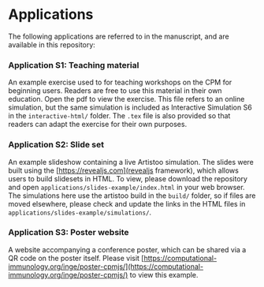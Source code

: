 # Applications

The following applications are referred to in the manuscript, and are available in this
repository:

### Application S1: Teaching material
An example exercise used to for teaching workshops on the CPM for beginning users. 
Readers are free to use this material in their own education. Open the pdf to view the
exercise. This file refers to an online simulation, but the same simulation is included 
as Interactive Simulation S6 in the `interactive-html/` folder. The `.tex` file is also
provided so that readers can adapt the exercise for their own purposes.


### Application S2: Slide set
An example slideshow containing a live Artistoo simulation. The slides were built using 
the [https://revealjs.com](revealjs framework), which allows users to build slidesets in 
HTML. To view, please download the repository and open 
`applications/slides-example/index.html` in your web browser. The simulations here use the 
artistoo build in the `build/` folder, so if files are moved elsewhere, please check and 
update the links in the HTML files in `applications/slides-example/simulations/`.

### Application S3: Poster website
A website accompanying a conference poster, which can be shared via a QR code on the 
poster itself. Please visit [https://computational-immunology.org/inge/poster-cpmjs/](https://computational-immunology.org/inge/poster-cpmjs/) 
to view this example.